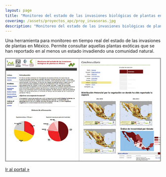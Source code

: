 ```yaml
---
layout: page
title: "Monitoreo del estado de las invasiones biológicas de plantas en México."
coverimg: /assets/proyectos_apc/proy_invasoras.jpg
description: "Monitoreo del estado de las invasiones biológicas de plantas en México."
---
```



Una herramienta para monitoreo en tiempo real del estado de las
invasiones de plantas en México. Permite consultar aquellas plantas
exóticas que se han reportado en al menos un estado invadiendo una
comunidad natural.


![screenshot](/assets/proyectos_apc/proy_invasoras.jpg)

<a href="http://www.unibio.unam.mx/invasoras/" class="btn btn-default" role="button">Ir al portal &raquo;</a>
